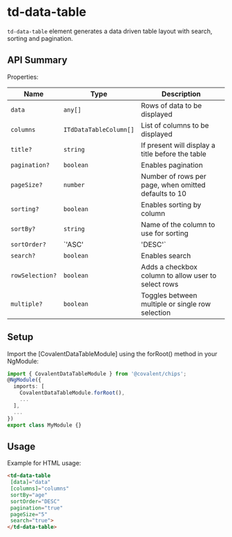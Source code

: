 # td-data-table

`td-data-table` element generates a data driven table layout with search, sorting and pagination.

## API Summary

Properties:

| Name | Type | Description |
| --- | --- | --- |
| `data` | `any[]` | Rows of data to be displayed
| `columns` | `ITdDataTableColumn[]` | List of columns to be displayed
| `title?` | `string` | If present will display a title before the table
| `pagination?` | `boolean` | Enables pagination
| `pageSize?` | `number` | Number of rows per page, when omitted defaults to 10
| `sorting?` | `boolean` | Enables sorting by column
| `sortBy?` | `string` | Name of the column to use for sorting
| `sortOrder?` | `'ASC' | 'DESC'` | Sorting order - ascending or descending
| `search?` | `boolean` | Enables search
| `rowSelection?` | `boolean` | Adds a checkbox column to allow user to select rows
| `multiple?` | `boolean` | Toggles between multiple or single row selection

## Setup

Import the [CovalentDataTableModule] using the forRoot() method in your NgModule:

```typescript
import { CovalentDataTableModule } from '@covalent/chips';
@NgModule({
  imports: [
    CovalentDataTableModule.forRoot(),
    ...
  ],
  ...
})
export class MyModule {}
```

## Usage

Example for HTML usage:

 ```html
<td-data-table
  [data]="data"
  [columns]="columns"
  sortBy="age"
  sortOrder="DESC"
  pagination="true"
  pageSize="5"
  search="true">
</td-data-table>
 ```
